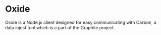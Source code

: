 # Oxide

Oxide is a Node.js client designed for easy communicating with Carbon, a data
injest tool which is a part of the Graphite project.
